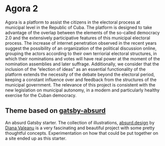 # Agora 2
Agora is a platform to assist the citizens in the electoral process at municipal level in the Republic of Cuba. The platform is designed to take advantage of the overlap between the elements of the so-called democracy 2.0 and the extensively participative features of this municipal electoral process. The increase of internet penetration observed in the recent years suggest the possibility of an organization of the political discussion online, grouping the actors according to their own terriorial electoral structures, in which their nominations and votes will have real power at the moment of the nomination assemblies and later suffrage. Additionally, we consider that the inclusion of the “election of ideas” as an essential functionality of the platform extends the necessity of the debate beyond the electoral period, keeping a constant influence over and feedback from the structures of the municipal government. The relevance of this project is consistent with the new legislation on municipal autonomy, in a modern and particularly healthy exercise for the Cuban democracy.

## Theme based on [gatsby-absurd](https://github.com/ajayns/gatsby-absurd) 
An absurd Gatsby starter. The collection of illustrations, [absurd.design](https://absurd.design/) by [Diana Valeanu](https://twitter.com/diana_valeanu) is a very fascinating and beautiful project with some pretty thoughtful concepts. Experimentation on how that could be put together on a site ended up as this starter.